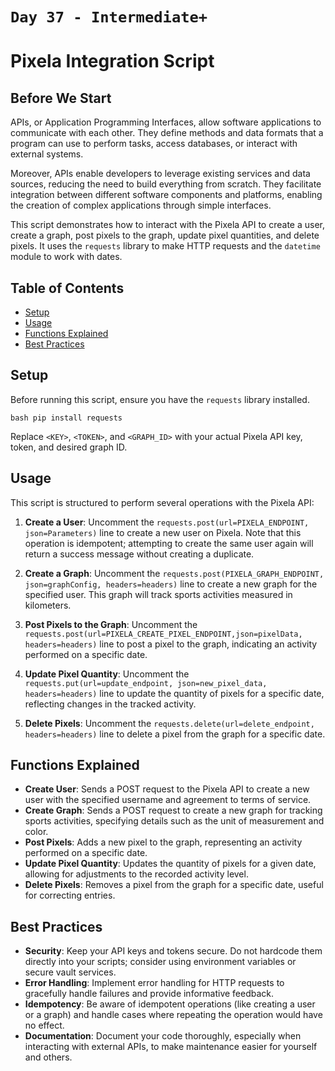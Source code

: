 # `Day 37 - Intermediate+`

# Pixela Integration Script

## Before We Start
APIs, or Application Programming Interfaces, allow software applications to communicate with each other. They define methods and data formats that a program can use to perform tasks, access databases, or interact with external systems.

Moreover, APIs enable developers to leverage existing services and data sources, reducing the need to build everything from scratch. They facilitate integration between different software components and platforms, enabling the creation of complex applications through simple interfaces.

This script demonstrates how to interact with the Pixela API to create a user, create a graph, post pixels to the graph, update pixel quantities, and delete pixels. It uses the `requests` library to make HTTP requests and the `datetime` module to work with dates.

## Table of Contents

- [Setup](#setup)
- [Usage](#usage)
- [Functions Explained](#functions-explained)
- [Best Practices](#best-practices)

## Setup

Before running this script, ensure you have the `requests` library installed.
```
bash pip install requests
```

Replace `<KEY>`, `<TOKEN>`, and `<GRAPH_ID>` with your actual Pixela API key, token, and desired graph ID.

## Usage

This script is structured to perform several operations with the Pixela API:

1. **Create a User**: Uncomment the `requests.post(url=PIXELA_ENDPOINT, json=Parameters)` line to create a new user on Pixela. Note that this operation is idempotent; attempting to create the same user again will return a success message without creating a duplicate.

2. **Create a Graph**: Uncomment the `requests.post(PIXELA_GRAPH_ENDPOINT, json=graphConfig, headers=headers)` line to create a new graph for the specified user. This graph will track sports activities measured in kilometers.

3. **Post Pixels to the Graph**: Uncomment the `requests.post(url=PIXELA_CREATE_PIXEL_ENDPOINT,json=pixelData, headers=headers)` line to post a pixel to the graph, indicating an activity performed on a specific date.

4. **Update Pixel Quantity**: Uncomment the `requests.put(url=update_endpoint, json=new_pixel_data, headers=headers)` line to update the quantity of pixels for a specific date, reflecting changes in the tracked activity.

5. **Delete Pixels**: Uncomment the `requests.delete(url=delete_endpoint, headers=headers)` line to delete a pixel from the graph for a specific date.

## Functions Explained

- **Create User**: Sends a POST request to the Pixela API to create a new user with the specified username and agreement to terms of service.
- **Create Graph**: Sends a POST request to create a new graph for tracking sports activities, specifying details such as the unit of measurement and color.
- **Post Pixels**: Adds a new pixel to the graph, representing an activity performed on a specific date.
- **Update Pixel Quantity**: Updates the quantity of pixels for a given date, allowing for adjustments to the recorded activity level.
- **Delete Pixels**: Removes a pixel from the graph for a specific date, useful for correcting entries.

## Best Practices

- **Security**: Keep your API keys and tokens secure. Do not hardcode them directly into your scripts; consider using environment variables or secure vault services.
- **Error Handling**: Implement error handling for HTTP requests to gracefully handle failures and provide informative feedback.
- **Idempotency**: Be aware of idempotent operations (like creating a user or a graph) and handle cases where repeating the operation would have no effect.
- **Documentation**: Document your code thoroughly, especially when interacting with external APIs, to make maintenance easier for yourself and others.
